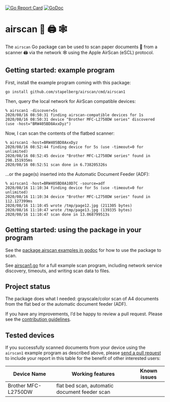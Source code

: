 [![Go Report Card](https://goreportcard.com/badge/github.com/stapelberg/airscan)](https://goreportcard.com/report/github.com/stapelberg/airscan)
[![GoDoc](https://img.shields.io/badge/godoc-reference-5272B4.svg?style=flat-square)](https://pkg.go.dev/github.com/stapelberg/airscan)

# airscan 📄 🖨️ 🕸️

The `airscan` Go package can be used to scan paper documents 📄 from a scanner
🖨️ via the network 🕸️ using the Apple AirScan (eSCL) protocol.

## Getting started: example program

First, install the example program coming with this package:

```
go install github.com/stapelberg/airscan/cmd/airscan1
```

Then, query the local network for AirScan compatible devices:

```
% airscan1 -discover=5s
2020/08/16 08:50:31 finding airscan-compatible devices for 1s
2020/08/16 08:50:31 device "Brother MFC-L2750DW series" discovered (use -host="BRW405BD8AxxDyz")
```

Now, I can scan the contents of the flatbed scanner:
```
% airscan1 -host=BRW405BD8AxxDyz
2020/08/16 08:52:44 finding device for 5s (use -timeout=0 for unlimited)
2020/08/16 08:52:45 device "Brother MFC-L2750DW series" found in 298.151935ms
2020/08/16 08:52:51 scan done in 6.738205326s
```

…or the page(s) inserted into the Automatic Document Feeder (ADF):
```
% airscan1 -host=BRW405BD8A10D7C -source=adf
2020/08/16 11:10:34 finding device for 5s (use -timeout=0 for unlimited)
2020/08/16 11:10:34 device "Brother MFC-L2750DW series" found in 112.127399ms
2020/08/16 11:10:45 wrote /tmp/page12.jpg (211305 bytes)
2020/08/16 11:10:47 wrote /tmp/page13.jpg (139335 bytes)
2020/08/16 11:10:47 scan done in 13.068799513s
```

## Getting started: using the package in your program

See the [package airscan examples in
godoc](https://pkg.go.dev/github.com/stapelberg/airscan?tab=doc#pkg-examples)
for how to use the package to scan.

See
[airscan1.go](https://github.com/stapelberg/airscan/blob/master/cmd/airscan1/airscan1.go#L100)
for a full example scan program, including network service discovery, timeouts,
and writing scan data to files.

## Project status

The package does what I needed: grayscale/color scan of A4 documents from the
flat bed or the automatic document feeder (ADF).

If you have any improvements, I’d be happy to review a pull request. Please see the [contribution guidelines](/docs/contributing.md).

## Tested devices

If you successfully scanned documents from your device using the `airscan1`
example program as described above, please [send a pull
request](https://github.com/stapelberg/airscan/edit/master/README.md) to include
your report in this table for the benefit of other interested users:

| Device Name | Working features | Known issues |
| ----------- | ---------------- | ------------ |
| Brother MFC-L2750DW | flat bed scan, automatic document feeder scan | |
